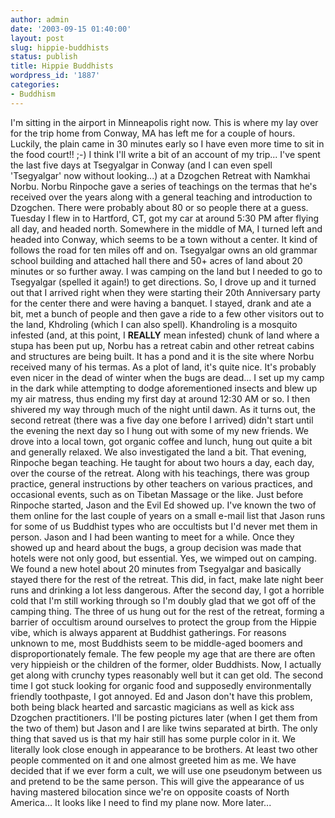 ```yaml
---
author: admin
date: '2003-09-15 01:40:00'
layout: post
slug: hippie-buddhists
status: publish
title: Hippie Buddhists
wordpress_id: '1887'
categories:
- Buddhism
---
```


I'm sitting in the airport in Minneapolis right now. This is where my
lay over for the trip home from Conway, MA has left me for a couple of
hours. Luckily, the plain came in 30 minutes early so I have even more
time to sit in the food court!! ;-) I think I'll write a bit of an
account of my trip... I've spent the last five days at Tsegyalgar in
Conway (and I can even spell 'Tsegyalgar' now without looking...) at a
Dzogchen Retreat with Namkhai Norbu. Norbu Rinpoche gave a series of
teachings on the termas that he's received over the years along with a
general teaching and introduction to Dzogchen. There were probably about
80 or so people there at a guess. Tuesday I flew in to Hartford, CT, got
my car at around 5:30 PM after flying all day, and headed north.
Somewhere in the middle of MA, I turned left and headed into Conway,
which seems to be a town without a center. It kind of follows the road
for ten miles off and on. Tsegyalgar owns an old grammar school building
and attached hall there and 50+ acres of land about 20 minutes or so
further away. I was camping on the land but I needed to go to Tsegyalgar
(spelled it again!) to get directions. So, I drove up and it turned out
that I arrived right when they were starting their 20th Anniversary
party for the center there and were having a banquet. I stayed, drank
and ate a bit, met a bunch of people and then gave a ride to a few other
visitors out to the land, Khdroling (which I can also spell).
Khandroling is a mosquito infested (and, at this point, I **REALLY**
mean infested) chunk of land where a stupa has been put up, Norbu has a
retreat cabin and other retreat cabins and structures are being built.
It has a pond and it is the site where Norbu received many of his
termas. As a plot of land, it's quite nice. It's probably even nicer in
the dead of winter when the bugs are dead... I set up my camp in the
dark while attempting to dodge aforementioned insects and blew up my air
matress, thus ending my first day at around 12:30 AM or so. I then
shivered my way through much of the night until dawn. As it turns out,
the second retreat (there was a five day one before I arrived) didn't
start until the evening the next day so I hung out with some of my new
friends. We drove into a local town, got organic coffee and lunch, hung
out quite a bit and generally relaxed. We also investigated the land a
bit. That evening, Rinpoche began teaching. He taught for about two
hours a day, each day, over the course of the retreat. Along with his
teachings, there was group practice, general instructions by other
teachers on various practices, and occasional events, such as on Tibetan
Massage or the like. Just before Rinpoche started, Jason and the Evil Ed
showed up. I've known the two of them online for the last couple of
years on a small e-mail list that Jason runs for some of us Buddhist
types who are occultists but I'd never met them in person. Jason and I
had been wanting to meet for a while. Once they showed up and heard
about the bugs, a group decision was made that hotels were not only
good, but essential. Yes, we wimped out on camping. We found a new hotel
about 20 minutes from Tsegyalgar and basically stayed there for the rest
of the retreat. This did, in fact, make late night beer runs and
drinking a lot less dangerous. After the second day, I got a horrible
cold that I'm still working through so I'm doubly glad that we got off
of the camping thing. The three of us hung out for the rest of the
retreat, forming a barrier of occultism around ourselves to protect the
group from the Hippie vibe, which is always apparent at Buddhist
gatherings. For reasons unknown to me, most Buddhists seem to be
middle-aged boomers and disproportionately female. The few people my age
that are there are often very hippieish or the children of the former,
older Buddhists. Now, I actually get along with crunchy types reasonably
well but it can get old. The second time I got stuck looking for organic
food and supposedly environmentally friendly toothpaste, I got annoyed.
Ed and Jason don't have this problem, both being black hearted and
sarcastic magicians as well as kick ass Dzogchen practitioners. I'll be
posting pictures later (when I get them from the two of them) but Jason
and I are like twins separated at birth. The only thing that saved us is
that my hair still has some purple color in it. We literally look close
enough in appearance to be brothers. At least two other people commented
on it and one almost greeted him as me. We have decided that if we ever
form a cult, we will use one pseudonym between us and pretend to be the
same person. This will give the appearance of us having mastered
bilocation since we're on opposite coasts of North America... It looks
like I need to find my plane now. More later...
